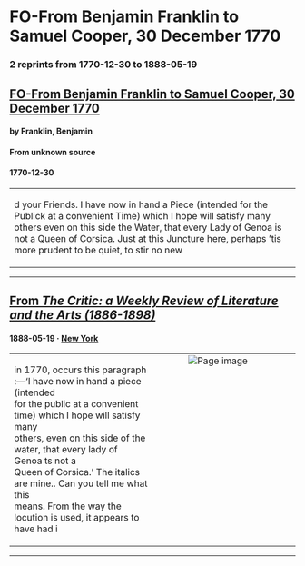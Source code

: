 
# FO-From Benjamin Franklin to Samuel Cooper, 30 December 1770

### 2 reprints from 1770-12-30 to 1888-05-19

## [FO-From Benjamin Franklin to Samuel Cooper, 30 December 1770](https://founders.archives.gov/documents/Franklin/01-17-02-0185)

#### by Franklin, Benjamin

#### From unknown source

#### 1770-12-30

<table style="width: 100%;"><tr><td style="width: 50%">

d your Friends. I have now in hand a Piece (intended for the Publick at a convenient Time) which I hope will satisfy many others even on this side the Water, that every Lady of Genoa is not a Queen of Corsica. Just at this Juncture here, perhaps ’tis more prudent to be quiet, to stir no new
</td></tr></table>

---

## [From _The Critic: a Weekly Review of Literature and the Arts (1886-1898)_](https://archive.org/details/sim_critic_1888-05-19_9/page/n13/mode/1up?view=theater)

#### 1888-05-19 &middot; [New York](http://dbpedia.org/resource/New_York_City)

<table style="width: 100%;"><tr><td style="width: 50%">

  
in 1770, occurs this paragraph :—‘I have now in hand a piece (intended  
for the public at a convenient time) which I hope will satisfy many  
others, even on this side of the water, that every lady of Genoa ts not a  
Queen of Corsica.’ The italics are mine.. Can you tell me what this  
means. From the way the locution is used, it appears to have had i
</td><td style="width: 50%; max-height: 75%; margin: auto; display: block;">
<img alt="Page image" src="https://iiif.archive.org/iiif/sim_critic_1888-05-19_9&#0036;13/pct:11.753731,15.845070,37.966418,4.313380/600,/0/default.jpg"/>
</td>
</tr></table>

---

